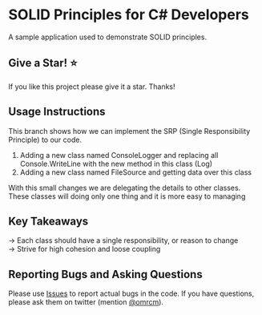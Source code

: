 # SOLID Principles for C# Developers

A sample application used to demonstrate SOLID principles.

## Give a Star! :star:
If you like this project please give it a star. Thanks!

## Usage Instructions

This branch shows how we can implement the SRP (Single Responsibility Principle) to our code.

1) Adding a new class named ConsoleLogger and replacing all Console.WriteLine with the new method in this class (Log)
2) Adding a new class named FileSource and getting data over this class

With this small changes we are delegating the details to other classes. These classes will doing only one thing and it is more easy to managing

## Key Takeaways

-> Each class should have a single responsibility, or reason to change <br/>
-> Strive for high cohesion and loose coupling

## Reporting Bugs and Asking Questions

Please use [Issues](https://github.com/omrcm/SolidPrinciples/issues) to report actual bugs in the code. If you have questions, please ask them on twitter (mention [@omrcm](https://twitter.com/omrcm)).


